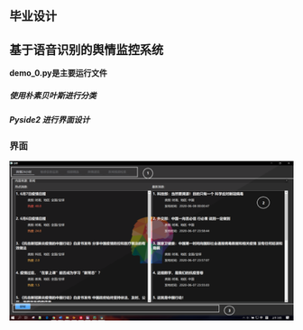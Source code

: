 ## 毕业设计
## 基于语音识别的舆情监控系统

**demo_0.py是主要运行文件**

##### 使用朴素贝叶斯进行分类

##### Pyside2 进行界面设计

### 界面

![image](images/1.png)